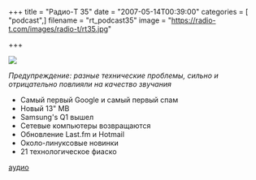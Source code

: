 +++
title = "Радио-T 35"
date = "2007-05-14T00:39:00"
categories = [ "podcast",]
filename = "rt_podcast35"
image = "https://radio-t.com/images/radio-t/rt35.jpg"

+++

![](https://radio-t.com/images/radio-t/rt35.jpg)

_Предупреждение: разные технические проблемы, сильно и отрицательно повлияли на качество звучания_


- Самый первый Google и самый первый спам
- Новый 13" MB
- Samsung's Q1 вышел
- Сетевые компьютеры возвращаются
- Обновление Last.fm и Hotmail
- Около-линуксовые новинки
- 21 технологическое фиаско

[аудио](https://cdn.radio-t.com/rt_podcast35.mp3)
<audio src="https://cdn.radio-t.com/rt_podcast35.mp3" preload="none"></audio>
